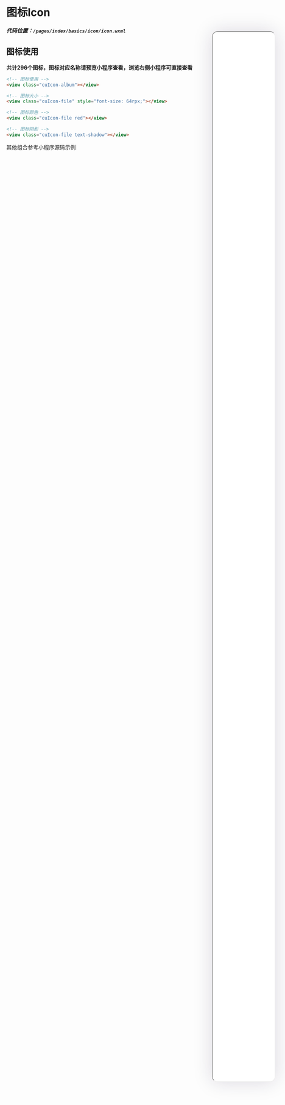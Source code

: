 <!--
 * @Descripttion: 
 * @version: V1.0
 * @Author: Xiaokang Lei
 * @email: lxk201808@163.com
 * @Date: 2022-11-30 14:56:28
 * @LastEditors: Xiaokang Lei
 * @LastEditTime: 2022-12-06 22:43:57
-->

<div style="width:17%; height:86%; float:right; position:fixed; right:3%;top: 4%;z-index: 99;">
    <iframe src="./h5/index.html#/pages/index/basics/icon/icon" width="100%" height="80%" style="border-radius:15px; box-shadow:0 0 50px 0px rgb(30 0 60 / 15%);"></iframe>
</div>

# 图标Icon

***代码位置：`/pages/index/basics/icon/icon.wxml`***

## 图标使用

<!-- <div align=center>
    <img width="24%" src="https://s1.ax1x.com/2022/12/01/z0EVMT.png">
    <img width="24%" src="https://s1.ax1x.com/2022/12/01/z0EKo9.png">
    <img width="24%" src="https://s1.ax1x.com/2022/12/01/z0EudJ.png">
    <img width="24%" src="https://s1.ax1x.com/2022/12/01/z0Kqvn.png">
</div> -->

**共计296个图标，图标对应名称请预览小程序查看，浏览右侧小程序可直接查看**

```html
<!-- 图标使用 -->
<view class="cuIcon-album"></view>

<!-- 图标大小 -->
<view class="cuIcon-file" style="font-size: 64rpx;"></view>

<!-- 图标颜色 -->
<view class="cuIcon-file red"></view>

<!-- 图标阴影 -->
<view class="cuIcon-file text-shadow"></view>
```

其他组合参考小程序源码示例
